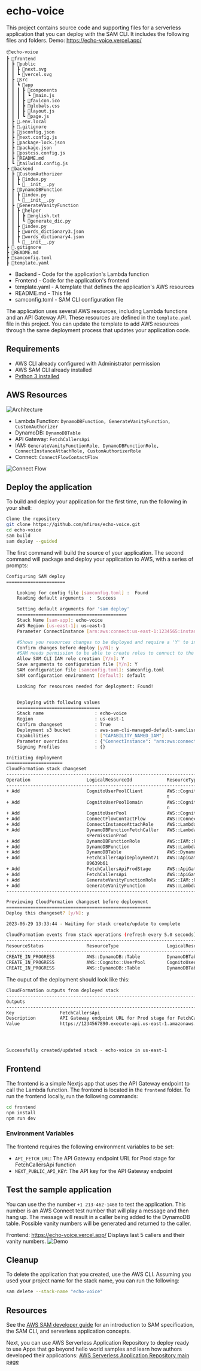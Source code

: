 # echo-voice

This project contains source code and supporting files for a serverless application that you can deploy with the SAM CLI. It includes the following files and folders.
Demo: https://echo-voice.vercel.app/

```
📦echo-voice
┣ 📂frontend
┃ ┣ 📂public
┃ ┃ ┣ 📜next.svg
┃ ┃ ┗ 📜vercel.svg
┃ ┣ 📂src
┃ ┃ ┗ 📂app
┃ ┃ ┃ ┣ 📂components
┃ ┃ ┃ ┃ ┗ 📜main.js
┃ ┃ ┃ ┣ 📜favicon.ico
┃ ┃ ┃ ┣ 📜globals.css
┃ ┃ ┃ ┣ 📜layout.js
┃ ┃ ┃ ┗ 📜page.js
┃ ┣ 📜.env.local
┃ ┣ 📜.gitignore
┃ ┣ 📜jsconfig.json
┃ ┣ 📜next.config.js
┃ ┣ 📜package-lock.json
┃ ┣ 📜package.json
┃ ┣ 📜postcss.config.js
┃ ┣ 📜README.md
┃ ┗ 📜tailwind.config.js
┣ 📂backend
┃ ┣ 📂CustomAuthorizer
┃ ┃ ┣ 📜index.py
┃ ┃ ┗ 📜__init__.py
┃ ┣ 📂DynamoDBFunction
┃ ┃ ┣ 📜index.py
┃ ┃ ┗ 📜__init__.py
┃ ┣ 📂GenerateVanityFunction
┃ ┃ ┣ 📂helper
┃ ┃ ┃ ┣ 📜english.txt
┃ ┃ ┃ ┗ 📜generate_dic.py
┃ ┃ ┣ 📜index.py
┃ ┃ ┣ 📜words_dictionary3.json
┃ ┃ ┣ 📜words_dictionary4.json
┃ ┃ ┗ 📜__init__.py
┣ 📜.gitignore
┣ 📜README.md
┣ 📜samconfig.toml
┣ 📜template.yaml
```

- Backend - Code for the application's Lambda function
- Frontend - Code for the application's frontend
- template.yaml - A template that defines the application's AWS resources
- README.md - This file
- samconfig.toml - SAM CLI configuration file

The application uses several AWS resources, including Lambda functions and an API Gateway API. These resources are defined in the `template.yaml` file in this project. You can update the template to add AWS resources through the same deployment process that updates your application code.

## Requirements

- AWS CLI already configured with Administrator permission
- AWS SAM CLI already installed
- [Python 3 installed](https://www.python.org/downloads/)

## AWS Resources

![Architecture](template.png)

- Lambda Function: `DynamoDBFunction, GenerateVanityFunction, CustomAuthorizer`
- DynamoDB: `DynamoDBTable`
- API Gateway: `FetchCallersApi`
- IAM: `GenerateVanityFunctionRole, DynamoDBFunctionRole, ConnectInstanceAttachRole, CustomAuthorizerRole`
- Connect: `ConnectFlowContactFlow`

![Connect Flow](connect-flow.png)

## Deploy the application

To build and deploy your application for the first time, run the following in your shell:

```bash
Clone the repository
git clone https://github.com/mfiros/echo-voice.git
cd echo-voice
sam build
sam deploy --guided
```

The first command will build the source of your application. The second command will package and deploy your application to AWS, with a series of prompts:

```bash
Configuring SAM deploy
======================

    Looking for config file [samconfig.toml] :  Found
    Reading default arguments  :  Success

    Setting default arguments for 'sam deploy'
    =========================================
    Stack Name [sam-app]: echo-voice
    AWS Region [us-east-1]: us-east-1
    Parameter ConnectInstance [arn:aws:connect:us-east-1:1234565:instance/dce2318b-1234-1234-1234-123456789012]: arn:aws:connect:us-east-1:1234565:instance/dce2318b-1234-1234-1234-123456789012

    #Shows you resources changes to be deployed and require a 'Y' to initiate deploy
    Confirm changes before deploy [y/N]: y
    #SAM needs permission to be able to create roles to connect to the resources in your template
    Allow SAM CLI IAM role creation [Y/n]: Y
    Save arguments to configuration file [Y/n]: Y
    SAM configuration file [samconfig.toml]: samconfig.toml
    SAM configuration environment [default]: default

    Looking for resources needed for deployment: Found!


    Deploying with following values
    ===============================
    Stack name                   : echo-voice
    Region                       : us-east-1
    Confirm changeset            : True
    Deployment s3 bucket         : aws-sam-cli-managed-default-samclisourcebucket-1j2j2j2j2j2j
    Capabilities                 : ["CAPABILITY_NAMED_IAM"]
    Parameter overrides          : {"ConnectInstance": "arn:aws:connect:us-east-1:1234556:instance/dce2318b-1234-1234-1234-123456789012"}
    Signing Profiles             : {}

Initiating deployment
=====================
CloudFormation stack changeset
---------------------------------------------------------------------------------------------------------------------
Operation                     LogicalResourceId             ResourceType                  Replacement
---------------------------------------------------------------------------------------------------------------------
+ Add                         CognitoUserPoolClient         AWS::Cognito::UserPoolClien   N/A
                                                            t
+ Add                         CognitoUserPoolDomain         AWS::Cognito::UserPoolDomai   N/A
                                                            n
+ Add                         CognitoUserPool               AWS::Cognito::UserPool        N/A
+ Add                         ConnectFlowContactFlow        AWS::Connect::ContactFlow     N/A
+ Add                         ConnectInstanceAttachRole     AWS::Lambda::Permission       N/A
+ Add                         DynamoDBFunctionFetchCaller   AWS::Lambda::Permission       N/A
                              sPermissionProd
+ Add                         DynamoDBFunctionRole          AWS::IAM::Role                N/A
+ Add                         DynamoDBFunction              AWS::Lambda::Function         N/A
+ Add                         DynamoDBTable                 AWS::DynamoDB::Table          N/A
+ Add                         FetchCallersApiDeployment71   AWS::ApiGateway::Deployment   N/A
                              09639b61
+ Add                         FetchCallersApiProdStage      AWS::ApiGateway::Stage        N/A
+ Add                         FetchCallersApi               AWS::ApiGateway::RestApi      N/A
+ Add                         GenerateVanityFunctionRole    AWS::IAM::Role                N/A
+ Add                         GenerateVanityFunction        AWS::Lambda::Function         N/A
---------------------------------------------------------------------------------------------------------------------

Previewing CloudFormation changeset before deployment
======================================================
Deploy this changeset? [y/N]: y

2023-06-29 13:33:44 - Waiting for stack create/update to complete

CloudFormation events from stack operations (refresh every 5.0 seconds)
---------------------------------------------------------------------------------------------------------------------
ResourceStatus                ResourceType                  LogicalResourceId             ResourceStatusReason
---------------------------------------------------------------------------------------------------------------------
CREATE_IN_PROGRESS            AWS::DynamoDB::Table          DynamoDBTable                 -
CREATE_IN_PROGRESS            AWS::Cognito::UserPool        CognitoUserPool               -
CREATE_IN_PROGRESS            AWS::DynamoDB::Table          DynamoDBTable                 Resource creation Initiated


```

The ouput of the deployment should look like this:

```bash
CloudFormation outputs from deployed stack
---------------------------------------------------------------------------------------------------------------------
Outputs
---------------------------------------------------------------------------------------------------------------------
Key                 FetchCallersApi
Description         API Gateway endpoint URL for Prod stage for FetchCallersApi function
Value               https://1234567890.execute-api.us-east-1.amazonaws.com/Prod/fetch




Successfully created/updated stack - echo-voice in us-east-1
```

## Frontend

The frontend is a simple Nextjs app that uses the API Gateway endpoint to call the Lambda function. The frontend is located in the `frontend` folder. To run the frontend locally, run the following commands:

```bash
cd frontend
npm install
npm run dev
```

### Environment Variables

The frontend requires the following environment variables to be set:

- `API_FETCH_URL`: The API Gateway endpoint URL for Prod stage for FetchCallersApi function
- `NEXT_PUBLIC_API_KEY`: The API key for the API Gateway endpoint

## Test the sample application

You can use the the number `+1 213-462-1468` to test the application. This number is an AWS Connect test number that will play a message and then hang up.
The message will result in a caller being added to the DynamoDB table. Possible vanity numbers will be generated and returned to the caller.

Frontend: https://echo-voice.vercel.app/
Displays last 5 callers and their vanity numbers.
![Demo](demo.png)

## Cleanup

To delete the application that you created, use the AWS CLI. Assuming you used your project name for the stack name, you can run the following:

```bash
sam delete --stack-name "echo-voice"
```

## Resources

See the [AWS SAM developer guide](https://docs.aws.amazon.com/serverless-application-model/latest/developerguide/what-is-sam.html) for an introduction to SAM specification, the SAM CLI, and serverless application concepts.

Next, you can use AWS Serverless Application Repository to deploy ready to use Apps that go beyond hello world samples and learn how authors developed their applications: [AWS Serverless Application Repository main page](https://aws.amazon.com/serverless/serverlessrepo/)
